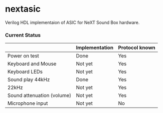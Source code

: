 # nextasic

Verilog HDL implementaion of ASIC for NeXT Sound Box hardware.

### Current Status

|      |Implementation|Protocol known|
| ---- | ---- | ---- |
|Power on test|Done|Yes|
|Keyboard and Mouse|Not yet|Yes|
|Keyboard LEDs|Not yet|Yes|
|Sound play 44kHz|Done|Yes|
|22kHz|Not yet|Yes|
|Sound attenuation (volume)|Not yet|Yes|
|Microphone input|Not yet|No|
